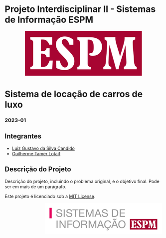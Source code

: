 # Projeto Interdisciplinar II - Sistemas de Informação ESPM


<p align="center">
    <a href="https://www.espm.br/cursos-de-graduacao/sistemas-de-informacao/"><img src="https://raw.githubusercontent.com/tech-espm/misc-template/main/logo.png" alt="Sistemas de Informação ESPM" style="width: 375px;"/></a>
</p>

# Sistema de locação de carros de luxo

### 2023-01

## Integrantes
- [Luiz Gustavo da Silva Candido](https://github.com/gustavo-candidoo)
- [Guilherme Tamer Lotaif](https://github.com/GuilhermeLotaif01)


## Descrição do Projeto

Descrição do projeto, incluindo o problema original, e o objetivo final. Pode ser em mais de um parágrafo.


Este projeto é licenciado sob a [MIT License](https://github.com/tech-espm/inter-2sem-2023-loc-luxo/blob/main/LICENSE).


<p align="right">
    <a href="https://www.espm.br/cursos-de-graduacao/sistemas-de-informacao/"><img src="https://raw.githubusercontent.com/tech-espm/misc-template/main/logo-si-512.png" alt="Sistemas de Informação ESPM" style="width: 375px;"/></a>
</p>